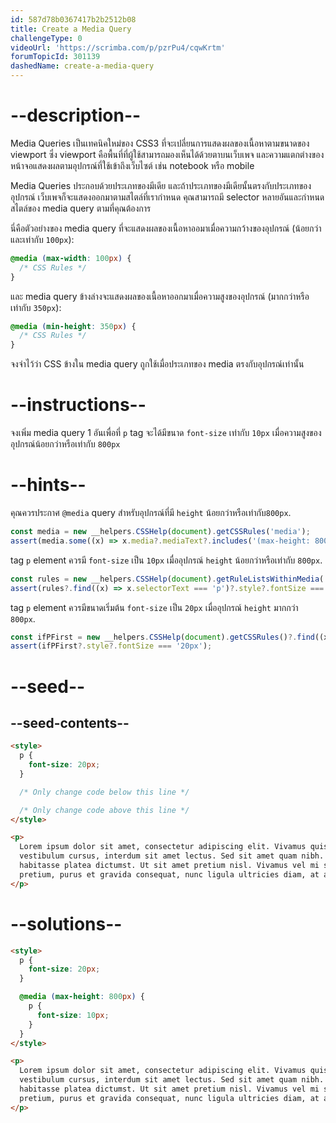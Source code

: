 ```yaml
---
id: 587d78b0367417b2b2512b08
title: Create a Media Query
challengeType: 0
videoUrl: 'https://scrimba.com/p/pzrPu4/cqwKrtm'
forumTopicId: 301139
dashedName: create-a-media-query
---
```


# --description--

Media Queries เป็นเทคนิคใหม่ของ CSS3 ที่จะเปลี่ยนการแสดงผลของเนื้อหาตามขนาดของ viewport
ซึ่ง viewport คือพื้นที่ที่ผู้ใช้สามารถมองเห็นได้ด้วยตาบนเว็บเพจ และความแตกต่างของหน้าจอแสดงผลตามอุปกรณ์ที่ใช้เข้าถึงเว็บไซต์ เช่น notebook หรือ mobile

Media Queries ประกอบด้วยประเภทของมีเดีย และถ้าประเภทของมีเดียนั้นตรงกับประเภทของอุปกรณ์ เว็บเพจก็จะแสดงออกมาตามสไตล์ที่เรากำหนด
คุณสามารถมี selector หลายอันและกำหนดสไตล์ของ media query ตามที่คุณต้องการ

นี่คือตัวอย่างของ media query ที่จะแสดงผลของเนื้อหาออมาเมื่อความกว้างของอุปกรณ์ (น้อยกว่าและเท่ากับ `100px`):

```css
@media (max-width: 100px) {
  /* CSS Rules */
}
```

และ media query ข้างล่างจะแสดงผลของเนื้อหาออกมาเมื่อความสูงของอุปกรณ์ (มากกว่าหรือเท่ากับ `350px`):

```css
@media (min-height: 350px) {
  /* CSS Rules */
}
```

จงจำไว้ว่า CSS ข้างใน media query ถูกใช้เมื่อประเภทของ media ตรงกับอุปกรณ์เท่านั้น

# --instructions--

จงเพิ่ม media query 1 อันเพื่อที่ `p` tag จะได้มีขนาด `font-size` เท่ากับ `10px` เมื่อความสูงของอุปกรณ์น้อยกว่าหรือเท่ากับ `800px`

# --hints--

คุณควรประกาศ `@media` query สำหรับอุปกรณ์ที่มี `height` น้อยกว่าหรือเท่ากับ`800px`.

```js
const media = new __helpers.CSSHelp(document).getCSSRules('media');
assert(media.some((x) => x.media?.mediaText?.includes('(max-height: 800px)')));
```

tag `p` element ควรมี `font-size` เป็น `10px` เมื่ออุปกรณ์ `height` น้อยกว่าหรือเท่ากับ `800px`.

```js
const rules = new __helpers.CSSHelp(document).getRuleListsWithinMedia('(max-height: 800px)');
assert(rules?.find((x) => x.selectorText === 'p')?.style?.fontSize === '10px');
```

tag `p` element ควรมีขนาดเริ่มต้น `font-size` เป็น `20px` เมื่ออุปกรณ์ `height` มากกว่า `800px`.

```js
const ifPFirst = new __helpers.CSSHelp(document).getCSSRules()?.find((x) => x?.selectorText === 'p' || x?.media);
assert(ifPFirst?.style?.fontSize === '20px');
```

# --seed--

## --seed-contents--

```html
<style>
  p {
    font-size: 20px;
  }

  /* Only change code below this line */

  /* Only change code above this line */
</style>

<p>
  Lorem ipsum dolor sit amet, consectetur adipiscing elit. Vivamus quis tempus massa. Aenean erat nisl, gravida vel
  vestibulum cursus, interdum sit amet lectus. Sed sit amet quam nibh. Suspendisse quis tincidunt nulla. In hac
  habitasse platea dictumst. Ut sit amet pretium nisl. Vivamus vel mi sem. Aenean sit amet consectetur sem. Suspendisse
  pretium, purus et gravida consequat, nunc ligula ultricies diam, at aliquet velit libero a dui.
</p>
```

# --solutions--

```html
<style>
  p {
    font-size: 20px;
  }

  @media (max-height: 800px) {
    p {
      font-size: 10px;
    }
  }
</style>

<p>
  Lorem ipsum dolor sit amet, consectetur adipiscing elit. Vivamus quis tempus massa. Aenean erat nisl, gravida vel
  vestibulum cursus, interdum sit amet lectus. Sed sit amet quam nibh. Suspendisse quis tincidunt nulla. In hac
  habitasse platea dictumst. Ut sit amet pretium nisl. Vivamus vel mi sem. Aenean sit amet consectetur sem. Suspendisse
  pretium, purus et gravida consequat, nunc ligula ultricies diam, at aliquet velit libero a dui.
</p>
```
